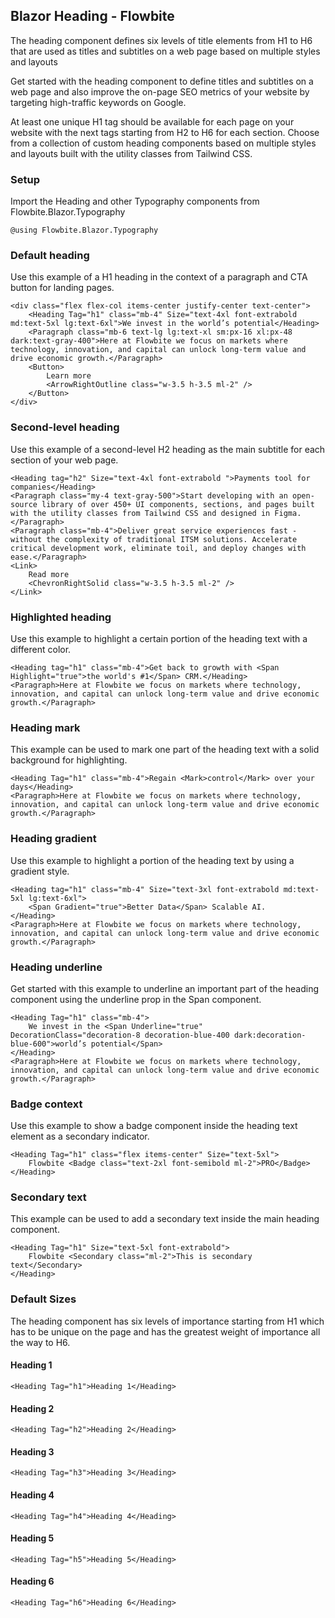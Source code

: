 ## Blazor Heading - Flowbite
The heading component defines six levels of title elements from H1 to H6 that are used as titles and subtitles on a web page based on multiple styles and layouts

Get started with the heading component to define titles and subtitles on a web page and also improve the on-page SEO metrics of your website by targeting high-traffic keywords on Google.

At least one unique H1 tag should be available for each page on your website with the next tags starting from H2 to H6 for each section. Choose from a collection of custom heading components based on multiple styles and layouts built with the utility classes from Tailwind CSS.


### Setup
Import the Heading and other Typography components from Flowbite.Blazor.Typography

```razor
@using Flowbite.Blazor.Typography
```

### Default heading
Use this example of a H1 heading in the context of a paragraph and CTA button for landing pages.

```razor
<div class="flex flex-col items-center justify-center text-center">
    <Heading Tag="h1" class="mb-4" Size="text-4xl font-extrabold md:text-5xl lg:text-6xl">We invest in the world’s potential</Heading>
    <Paragraph class="mb-6 text-lg lg:text-xl sm:px-16 xl:px-48 dark:text-gray-400">Here at Flowbite we focus on markets where technology, innovation, and capital can unlock long-term value and drive economic growth.</Paragraph>
    <Button>
        Learn more
        <ArrowRightOutline class="w-3.5 h-3.5 ml-2" />
    </Button>
</div>
```

### Second-level heading
Use this example of a second-level H2 heading as the main subtitle for each section of your web page.

```razor
<Heading tag="h2" Size="text-4xl font-extrabold ">Payments tool for companies</Heading>
<Paragraph class="my-4 text-gray-500">Start developing with an open-source library of over 450+ UI components, sections, and pages built with the utility classes from Tailwind CSS and designed in Figma.</Paragraph>
<Paragraph class="mb-4">Deliver great service experiences fast - without the complexity of traditional ITSM solutions. Accelerate critical development work, eliminate toil, and deploy changes with ease.</Paragraph>
<Link>
    Read more
    <ChevronRightSolid class="w-3.5 h-3.5 ml-2" />
</Link>
```

### Highlighted heading
Use this example to highlight a certain portion of the heading text with a different color.

```razor
<Heading tag="h1" class="mb-4">Get back to growth with <Span Highlight="true">the world's #1</Span> CRM.</Heading>
<Paragraph>Here at Flowbite we focus on markets where technology, innovation, and capital can unlock long-term value and drive economic growth.</Paragraph>
```

### Heading mark
This example can be used to mark one part of the heading text with a solid background for highlighting.

```razor
<Heading Tag="h1" class="mb-4">Regain <Mark>control</Mark> over your days</Heading>
<Paragraph>Here at Flowbite we focus on markets where technology, innovation, and capital can unlock long-term value and drive economic growth.</Paragraph>
```

### Heading gradient

Use this example to highlight a portion of the heading text by using a gradient style.

```razor
<Heading tag="h1" class="mb-4" Size="text-3xl font-extrabold md:text-5xl lg:text-6xl">
    <Span Gradient="true">Better Data</Span> Scalable AI.
</Heading>
<Paragraph>Here at Flowbite we focus on markets where technology, innovation, and capital can unlock long-term value and drive economic growth.</Paragraph>
```

### Heading underline

Get started with this example to underline an important part of the heading component using the underline prop in the Span component.

```razor
<Heading Tag="h1" class="mb-4">
    We invest in the <Span Underline="true" DecorationClass="decoration-8 decoration-blue-400 dark:decoration-blue-600">world’s potential</Span>
</Heading>
<Paragraph>Here at Flowbite we focus on markets where technology, innovation, and capital can unlock long-term value and drive economic growth.</Paragraph>
```

### Badge context
Use this example to show a badge component inside the heading text element as a secondary indicator.

```razor
<Heading Tag="h1" class="flex items-center" Size="text-5xl">
    Flowbite <Badge class="text-2xl font-semibold ml-2">PRO</Badge>
</Heading>
```

### Secondary text
This example can be used to add a secondary text inside the main heading component.

```razor
<Heading Tag="h1" Size="text-5xl font-extrabold">
    Flowbite <Secondary class="ml-2">This is secondary text</Secondary>
</Heading>
```

### Default Sizes
The heading component has six levels of importance starting from H1 which has to be unique on the page and has the greatest weight of importance all the way to H6.

#### Heading 1
```razor
<Heading Tag="h1">Heading 1</Heading>
```

#### Heading 2
```razor
<Heading Tag="h2">Heading 2</Heading>
```

#### Heading 3
```razor
<Heading Tag="h3">Heading 3</Heading>
```

#### Heading 4
```razor
<Heading Tag="h4">Heading 4</Heading>
```

#### Heading 5
```razor
<Heading Tag="h5">Heading 5</Heading>
```

#### Heading 6
```razor
<Heading Tag="h6">Heading 6</Heading>
```
